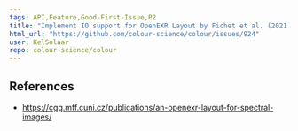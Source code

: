 ```yaml
---
tags: API,Feature,Good-First-Issue,P2
title: "Implement IO support for OpenEXR Layout by Fichet et al. (2021)."
html_url: "https://github.com/colour-science/colour/issues/924"
user: KelSolaar
repo: colour-science/colour
---
```


References
---
- https://cgg.mff.cuni.cz/publications/an-openexr-layout-for-spectral-images/